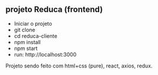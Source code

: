 ## projeto Reduca (frontend)

 - Iniciar o projeto
  - git clone
  - cd reduca-cliente
  - npm install
  - npm start
  - run: http://localhost:3000

  Projeto sendo feito com html+css (pure), react, axios, redux.
